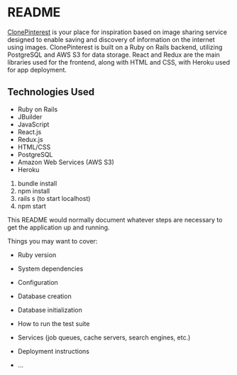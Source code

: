 # README

[ClonePinterest](https://clone-pinterest.herokuapp.com/#/) is your place for inspiration based on image sharing service designed to enable saving and discovery of information on the internet using images.
ClonePinterest is built on a Ruby on Rails backend, utilizing PostgreSQL and AWS S3 for data storage. React and Redux are the main libraries used for the frontend, along with HTML and CSS, with Heroku used for app deployment.

## Technologies Used
* Ruby on Rails
* JBuilder
* JavaScript
* React.js
* Redux.js
* HTML/CSS
* PostgreSQL
* Amazon Web Services (AWS S3)
* Heroku



1. bundle install
2. npm install 
3. rails s (to start localhost)
3. npm start

This README would normally document whatever steps are necessary to get the
application up and running.

Things you may want to cover:

* Ruby version

* System dependencies

* Configuration

* Database creation

* Database initialization

* How to run the test suite

* Services (job queues, cache servers, search engines, etc.)

* Deployment instructions
  

* ...

